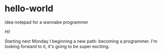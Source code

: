 # hello-world
idea notepad for a wannabe programmer

Hi!

Starting next Monday I beginning a new path: becoming a programmer. I'm looking forward to it, it's going to be super exciting.
